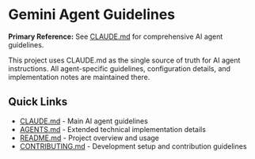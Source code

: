 # Gemini Agent Guidelines

**Primary Reference:** See [CLAUDE.md](CLAUDE.md) for comprehensive AI agent guidelines.

This project uses CLAUDE.md as the single source of truth for AI agent instructions. All agent-specific guidelines, configuration details, and implementation notes are maintained there.

## Quick Links
- [CLAUDE.md](CLAUDE.md) - Main AI agent guidelines
- [AGENTS.md](AGENTS.md) - Extended technical implementation details
- [README.md](README.md) - Project overview and usage
- [CONTRIBUTING.md](CONTRIBUTING.md) - Development setup and contribution guidelines